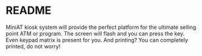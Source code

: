 # README #

MiniAT kiosk system will provide the perfect platform for the ultimate selling point ATM or program. The screen will flash and you can press the key. Even keypad matrix is present for you. And printing? You can completely printed, do not worry!